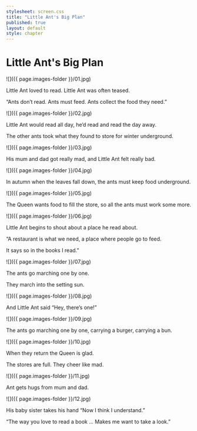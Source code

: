 ```yaml
---
stylesheet: screen.css
title: "Little Ant's Big Plan"
published: true
layout: default
style: chapter
---
```


# Little Ant's Big Plan

![]({{ page.images-folder }}/01.jpg)

Little Ant loved to read. Little Ant was often teased.

“Ants don’t read. Ants must feed. Ants collect the food they need.”

![]({{ page.images-folder }}/02.jpg)

Little Ant would read all day, he’d read and read the day away. 

The other ants took what they found to store for winter underground.

![]({{ page.images-folder }}/03.jpg)

His mum and dad got really mad, and Little Ant felt really bad.

![]({{ page.images-folder }}/04.jpg)

In autumn when the leaves fall down, the ants must keep food underground.

![]({{ page.images-folder }}/05.jpg)

The Queen wants food to fill the store, so all the ants must work some more.

![]({{ page.images-folder }}/06.jpg)

Little Ant begins to shout about a place he read about.

“A restaurant is what we need, a place where people go to feed. 

It says so in the books I read.”

![]({{ page.images-folder }}/07.jpg)

The ants go marching one by one. 

They march into the setting sun.

![]({{ page.images-folder }}/08.jpg)

And Little Ant said “Hey, there’s one!”

![]({{ page.images-folder }}/09.jpg)

The ants go marching one by one, carrying a burger, carrying a bun.

![]({{ page.images-folder }}/10.jpg)

When they return the Queen is glad.

The stores are full. They cheer like mad.

![]({{ page.images-folder }}/11.jpg)

Ant gets hugs from mum and dad.

![]({{ page.images-folder }}/12.jpg)

His baby sister takes his hand “Now I think I understand.”

“The way you love to read a book ... Makes me want to take a look.”
